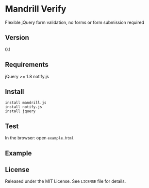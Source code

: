 # Mandrill Verify

Flexible jQuery form validation, no forms or form submission required

## Version

0.1

## Requirements

jQuery >= 1.8
notify.js

## Install

```
install mandrill.js 
install notify.js
install jquery
```

## Test

In the browser: open `example.html`

## Example

## License

Released under the MIT License. See `LICENSE` file for details.
